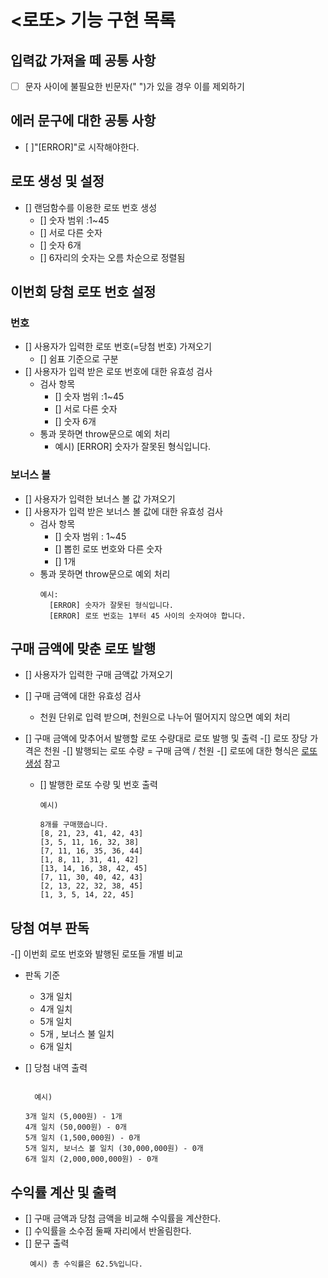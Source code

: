# <로또> 기능 구현 목록

## 입력값 가져올 떼 공통 사항

- [ ] 문자 사이에 불필요한 빈문자(" ")가 있을 경우 이를 제외하기

## 에러 문구에 대한 공통 사항

- [ ]"[ERROR]"로 시작해야한다.

## <div id="lottoSetting">로또 생성 및 설정</div>

- [] 랜덤함수를 이용한 로또 번호 생성
  - [] 숫자 범위 :1~45
  - [] 서로 다른 숫자
  - [] 숫자 6개
  - [] 6자리의 숫자는 오름 차순으로 정렬됨

## 이번회 당첨 로또 번호 설정

### 번호

- [] 사용자가 입력한 로또 번호(=당첨 번호) 가져오기
  - [] 쉼표 기준으로 구분
- [] 사용자가 입력 받은 로또 번호에 대한 유효성 검사
  - 검사 항목
    - [] 숫자 범위 :1~45
    - [] 서로 다른 숫자
    - [] 숫자 6개
  - 통과 못하면 throw문으로 예외 처리
    - 예시) [ERROR] 숫자가 잘못된 형식입니다.

### 보너스 볼

- [] 사용자가 입력한 보너스 볼 값 가져오기
- [] 사용자가 입력 받은 보너스 볼 값에 대한 유효성 검사
  - 검사 항목
    - [] 숫자 범위 : 1~45
    - [] 뽑힌 로또 번호와 다른 숫자
    - [] 1개
  - 통과 못하면 throw문으로 예외 처리
    ```
    예시:
      [ERROR] 숫자가 잘못된 형식입니다.
      [ERROR] 로또 번호는 1부터 45 사이의 숫자여야 합니다.
    ```

## 구매 금액에 맞춘 로또 발행

- [] 사용자가 입력한 구매 금액값 가져오기
- [] 구매 금액에 대한 유효성 검사

  - 천원 단위로 입력 받으며, 천원으로 나누어 떨어지지 않으면 예외 처리

- [] 구매 금액에 맞추어서 발행할 로또 수량대로 로또 발행 및 출력
  -[] 로또 장당 가격은 천원
  -[] 발행되는 로또 수량 = 구매 금액 / 천원
  -[] 로또에 대한 형식은 <a href="#lottoSetting">로또 생성</a> 참고

  - [] 발행한 로또 수량 및 번호 출력

    ```
    예시)

    8개를 구매했습니다.
    [8, 21, 23, 41, 42, 43]
    [3, 5, 11, 16, 32, 38]
    [7, 11, 16, 35, 36, 44]
    [1, 8, 11, 31, 41, 42]
    [13, 14, 16, 38, 42, 45]
    [7, 11, 30, 40, 42, 43]
    [2, 13, 22, 32, 38, 45]
    [1, 3, 5, 14, 22, 45]

    ```

## 당첨 여부 판독

-[] 이번회 로또 번호와 발행된 로또들 개별 비교

- 판독 기준

  - 3개 일치
  - 4개 일치
  - 5개 일치
  - 5개 , 보너스 불 일치
  - 6개 일치

- [] 당첨 내역 출력

  ```

    예시)

  3개 일치 (5,000원) - 1개
  4개 일치 (50,000원) - 0개
  5개 일치 (1,500,000원) - 0개
  5개 일치, 보너스 볼 일치 (30,000,000원) - 0개
  6개 일치 (2,000,000,000원) - 0개

  ```

## 수익률 계산 및 출력

- [] 구매 금액과 당첨 금액을 비교해 수익률을 계산한다.
- [] 수익률을 소수점 둘째 자리에서 반올림한다.
- [] 문구 출력
  ```
   예시) 총 수익률은 62.5%입니다.
  ```

